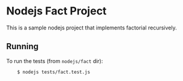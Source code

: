 # Nodejs Fact Project

This is a sample nodejs project that implements factorial recursively.

## Running

To run the tests (from `nodejs/fact` dir):

```sh
    $ nodejs tests/fact.test.js
```
